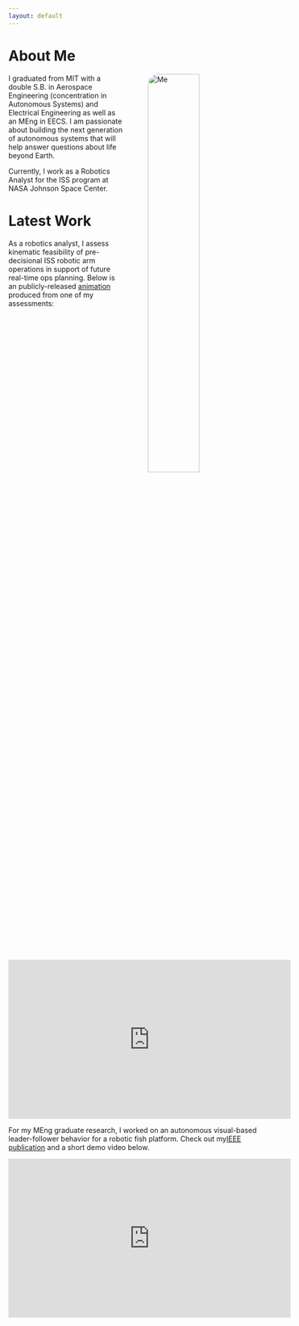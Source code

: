 ```yaml
---
layout: default
---
```


<style>
    .profile {
    display: block;
    float: right;
    margin-left: 50px;
    border-radius: 20px;
    }
</style>

# About Me

<p><img class="profile" align="right" src="https://juansala.github.io/media/Images/leeb-copy.jpg" alt="Me" style="width:45%" /></p>

I graduated from MIT with a double S.B. in Aerospace Engineering (concentration in Autonomous Systems) and Electrical Engineering as well as an MEng in EECS. I am passionate about building the next generation of autonomous systems that will help answer questions about life beyond Earth. 

Currently, I work as a Robotics Analyst for the ISS program at NASA Johnson Space Center.

# Latest Work

As a robotics analyst, I assess kinematic feasibility of pre-decisional ISS robotic arm operations in support of future real-time ops planning. Below is an publicly-released [animation](https://ntrs.nasa.gov/citations/20230013248) produced from one of my assessments:

<p align="center">
<iframe 
    width="560" 
    height="315" 
    src="https://youtu.be/SzIwTspK66E" 
    title="YouTube video player" 
    frameborder="0" 
    allow="accelerometer; autoplay; clipboard-write; encrypted-media; gyroscope; picture-in-picture; web-share" 
    allowfullscreen>
</iframe>
</p>

For my MEng graduate research, I worked on an autonomous visual-based leader-follower behavior for a robotic fish platform. Check out my[IEEE publication](https://ieeexplore.ieee.org/document/9965882) and a short demo video below.

<p align="center">
<iframe 
    width="560" 
    height="315" 
    src="https://www.youtube.com/embed/zDGuRk9I2oY" 
    title="YouTube video player" 
    frameborder="0" 
    allow="accelerometer; autoplay; clipboard-write; encrypted-media; gyroscope; picture-in-picture; web-share" 
    allowfullscreen>
</iframe>
</p>

<!-- <object data="https://juansala.github.io/media/Docs/IEEE_AUV_2022_SoFi_Final.pdf" type="application/pdf" width="700px" height="700px">
    <embed src="https://juansala.github.io/media/Docs/IEEE_AUV_2022_SoFi_Final.pdf">
        <p>This browser does not support PDFs. Please download the PDF to view it: <a href="https://juansala.github.io/media/Docs/IEEE_AUV_2022_SoFi_Final.pdf">Download PDF</a>.</p>
    </embed>
</object> -->